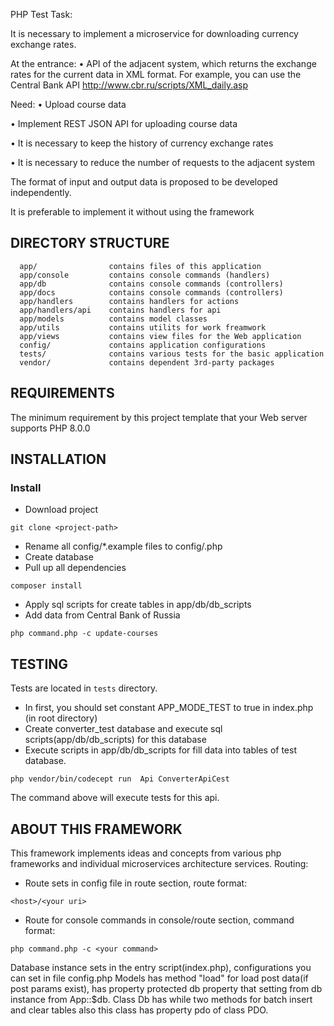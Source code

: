 PHP Test Task:

It is necessary to implement a microservice for downloading currency exchange rates.

At the entrance:
•  API of the adjacent system, which returns the exchange rates for the current data in XML format.
For example, you can use the Central Bank API http://www.cbr.ru/scripts/XML_daily.asp

Need:
• Upload course data

•  Implement REST JSON API for uploading course data

• It is necessary to keep the history of currency exchange rates

• It is necessary to reduce the number of requests to the adjacent system

The format of input and output data is proposed to be developed independently.

It is preferable to implement it without using the framework

DIRECTORY STRUCTURE
-------------------

      app/                contains files of this application
      app/console         contains console commands (handlers)
      app/db              contains console commands (controllers)
      app/docs            contains console commands (controllers)
      app/handlers        contains handlers for actions
      app/handlers/api    contains handlers for api
      app/models          contains model classes
      app/utils           contains utilits for work freamwork
      app/views           contains view files for the Web application
      config/             contains application configurations
      tests/              contains various tests for the basic application
      vendor/             contains dependent 3rd-party packages



REQUIREMENTS
------------

The minimum requirement by this project template that your Web server supports PHP 8.0.0


INSTALLATION
------------

### Install

- Download project
~~~
git clone <project-path>
~~~
- Rename all config/*.example files to config/<filename>.php
- Create database 
- Pull up all dependencies
~~~
composer install
~~~
- Apply sql scripts for create tables in app/db/db_scripts
- Add data from Central Bank of Russia
~~~
php command.php -c update-courses
~~~


TESTING
-------
Tests are located in `tests` directory.

- In first, you should set constant APP_MODE_TEST to true in index.php (in root directory)
- Create converter_test database and execute sql scripts(app/db/db_scripts) for this database
- Execute scripts in app/db/db_scripts for fill data into tables of test database.
```
php vendor/bin/codecept run  Api ConverterApiCest
```
The command above will execute tests for this api. 

ABOUT THIS FRAMEWORK
--------------------
This framework implements ideas and concepts from various
php frameworks and individual microservices architecture services.
Routing:
- Route sets in config file in route section, route format: 
~~~
<host>/<your uri>
~~~
- Route for console commands in console/route section, command format:
~~~
php command.php -c <your command>
~~~
Database instance sets in the entry script(index.php), configurations you can set in file config.php
Models has method "load" for load post data(if post params exist), has property protected db property that 
setting from db instance from App::$db.
Class Db has while two methods for batch insert and clear tables also
this class has property pdo of class PDO.



